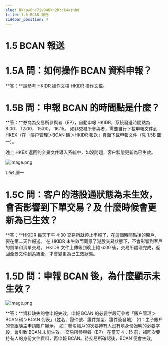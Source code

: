 ```yaml
---
slug: BkapwOnc7iv94Hkh2Rtck4ainDd
title: 1.5 BCAN 報送
sidebar_position: 4
---
```



# 1.5 BCAN 報送


# 1.5A 問：如何操作 BCAN 資料申報？


**答：**請參考 HKIDR 操作文檔  [HKIDR 操作文檔](https://www.notion.so/22b5bab0c2cc816891a6c0a61832cab5)。


# 1.5B 問：申報 BCAN 的時間點是什麼？


**答：**券商為交易所參與者（EP），自動申報 HKIDR，系統發送時間點為 8:00， 12:00， 15:00， 16:15。
如非交易所參與者，需要自行下載申報文件到 HKEX（在「賬户管理＞BCAN 碼＞HKIDR 報送」頁面下載申報文件（見 1.5B 圖一）。


晚上 HKEX 返回的全景文件導入系統中，如沒問題，客户狀態更新為已生效。


![image.png](/assets/9449bb323bd751b04e28e37bfbbb8fc0.png)


_1.5B 圖一_


# 1.5C 問：客户的港股通狀態為未生效，會否影響到下單交易？及 什麼時候會更新為已生效？


**答：**HKIDR 每天下午 4:30 交易所就停止申報了，在這個時間點後的開戶，要在第二天作報送。
在 HKIDR 未生效而同意了港股交易狀態下，不會影響到客戶的買單和賣單交易。
HKIDR 文件上傳等到晚上約 6:00 後，交易所處理完成，返回全景文件到系統後，才會變更為已生效狀態。


# 1.5D 問：申報 BCAN 後，為什麼顯示未生效？


![image.png](/assets/d781e65508673fb0f3268a9095bf33ba.png)


**答：**資料缺失的會申報失效，申報 BCAN 的必要字段可參考「賬户管理＞BCAN 碼＞BCAN 列表」（姓名、證件號、證件類型、證件簽發地）
如：主子賬户的會跟隨主申請賬户顯示。
如：聯名帳戶的次要持有人沒有填身份證明的必要字段，會引致 BCAN 未能生效。
交易所參與者（EP） 在當天 4：15 前，補回次要持有人的身份文件資料，再申報 BCAN。待交易所確認後，BCAN 便會生效。

